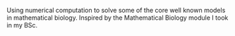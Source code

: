 Using numerical computation to solve some of the core well known models in mathematical biology. Inspired by the Mathematical Biology module I took in my BSc.

